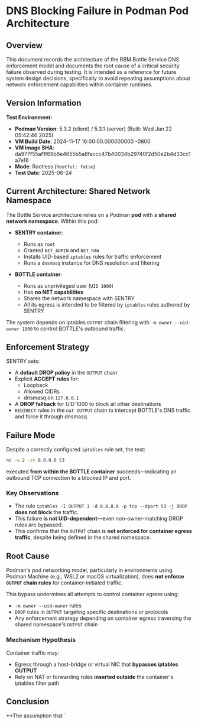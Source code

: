# DNS Blocking Failure in Podman Pod Architecture

## Overview

This document records the architecture of the RBM Bottle Service DNS enforcement model and documents the root cause of a critical security failure observed during testing. It is intended as a reference for future system design decisions, specifically to avoid repeating assumptions about network enforcement capabilities within container runtimes.

## Version Information

**Test Environment:**
- **Podman Version**: 5.3.2 (client) / 5.3.1 (server) (Built: Wed Jan 22 05:42:46 2025)
- **VM Build Date**: 2024-11-17 16:00:00.000000000 -0800
- **VM Image SHA**: da977f55af1f69b6e4655b5a8faccc47b40034b29740f2d50e2b4d33cc1a7e16
- **Mode**: Rootless (`Rootful: false`)
- **Test Date**: 2025-06-24

## Current Architecture: Shared Network Namespace

The Bottle Service architecture relies on a Podman **pod** with a **shared network namespace**. Within this pod:

- **SENTRY container**:
  - Runs as `root`
  - Granted `NET_ADMIN` and `NET_RAW`
  - Installs UID-based `iptables` rules for traffic enforcement
  - Runs a `dnsmasq` instance for DNS resolution and filtering

- **BOTTLE container**:
  - Runs as unprivileged user (`UID 1000`)
  - Has **no NET capabilities**
  - Shares the network namespace with SENTRY
  - All its egress is intended to be filtered by `iptables` rules authored by SENTRY

The system depends on iptables `OUTPUT` chain filtering with `-m owner --uid-owner 1000` to control BOTTLE's outbound traffic.

## Enforcement Strategy

SENTRY sets:
- A **default DROP policy** in the `OUTPUT` chain
- Explicit **ACCEPT rules** for:
  - Loopback
  - Allowed CIDRs
  - dnsmasq on `127.0.0.1`
- A **DROP fallback** for UID 1000 to block all other destinations
- `REDIRECT` rules in the `nat OUTPUT` chain to intercept BOTTLE's DNS traffic and force it through dnsmasq

## Failure Mode

Despite a correctly configured `iptables` rule set, the test:

```sh
nc -w 2 -zv 8.8.8.8 53
```

executed **from within the BOTTLE container** succeeds—indicating an outbound TCP connection to a blocked IP and port.

### Key Observations

- The rule `iptables -I OUTPUT 1 -d 8.8.8.8 -p tcp --dport 53 -j DROP` **does not block** the traffic.
- This failure **is not UID-dependent**—even non-owner-matching DROP rules are bypassed.
- This confirms that the `OUTPUT` chain is **not enforced for container egress traffic**, despite being defined in the shared namespace.

## Root Cause

Podman's pod networking model, particularly in environments using Podman Machine (e.g., WSL2 or macOS virtualization), does **not enforce `OUTPUT` chain rules** for container-initiated traffic.

This bypass undermines all attempts to control container egress using:
- `-m owner --uid-owner` rules
- `DROP` rules in `OUTPUT` targeting specific destinations or protocols
- Any enforcement strategy depending on container egress traversing the shared namespace's `OUTPUT` chain

### Mechanism Hypothesis

Container traffic may:
- Egress through a host-bridge or virtual NIC that **bypasses iptables OUTPUT**
- Rely on NAT or forwarding rules **inserted outside** the container's iptables filter path

## Conclusion

**The assumption that `